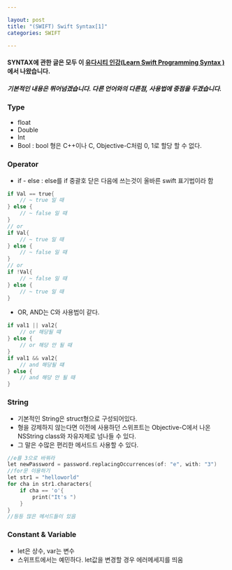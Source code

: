 ```yaml
---

layout: post
title: "(SWIFT) Swift Syntax[1]"
categories: SWIFT

---
```


#### SYNTAX에 관한 글은 모두 이 [유다시티 인강(Learn Swift Programming Syntax )](https://classroom.udacity.com/courses/ud902/lessons/4667459037/concepts/46437489340923)에서 나왔습니다.

##### 기본적인 내용은 뛰어넘겠습니다. 다른 언어와의 다른점, 사용법에 중점을 두겠습니다.

### Type
* float
* Double
* Int
* Bool : bool 형은 C++이나 C, Objective-C처럼 0, 1로 할당 할 수 없다.

### Operator
* if - else : else를 if 중괄호 닫은 다음에 쓰는것이 올바른 swift 표기법이라 함

```Objective-C
if Val == true{
    // ~ true 일 때
} else {
    // ~ false 일 때
}
// or
if Val{
    // ~ true 일 때
} else {
    // ~ false 일 때
}
// or
if !Val{
    // ~ false 일 때
} else {
    // ~ true 일 때
}
```

* OR, AND는 C와 사용법이 같다.

```Objective-C
if val1 || val2{
    // or 해당될 떄
} else {
    // or 해당 안 될 때
}
if val1 && val2{
    // and 해당될 떄
} else {
    // and 해당 안 될 때
}
```

### String
* 기본적인 String은 struct형으로 구성되어있다.
* 형을 강제하지 않는다면 이전에 사용하던 스위프트는 Objective-C에서 나온 NSString class와 자유자제로 넘나들 수 있다.
* 그 말은 수많은 편리한 메서드드 사용할 수 있다.

```Objective-C
//e를 3으로 바꿔라
let newPassword = password.replacingOccurrences(of: "e", with: "3")
//for문 이용하기
let str1 = "helloworld"
for cha in str1.characters{
    if cha == 'o'{
        print("It's ")
    }
}
//등등 많은 메서드들이 있음
```

### Constant & Variable
* let은 상수, var는 변수
* 스위프트에서는 예민하다. let값을 변경할 경우 에러메세지를 띄움
